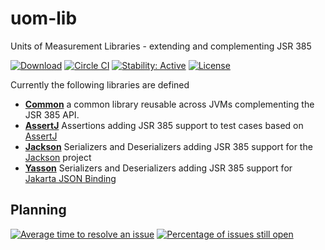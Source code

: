 uom-lib
========

Units of Measurement Libraries - extending and complementing JSR 385

[![Download](https://api.bintray.com/packages/unitsofmeasurement/maven/tech.uom.lib%3Auom-lib/images/download.svg)](https://bintray.com/unitsofmeasurement/maven/tech.uom.lib%3Auom-lib/_latestVersion)
[![Circle CI](https://circleci.com/gh/unitsofmeasurement/uom-lib.svg?style=svg)](https://circleci.com/gh/unitsofmeasurement/uom-lib) 
[![Stability: Active](https://masterminds.github.io/stability/active.svg)](https://masterminds.github.io/stability/active.html)
[![License](http://img.shields.io/badge/license-BSD3-blue.svg)](http://opensource.org/licenses/BSD-3-Clause)


Currently the following libraries are defined

* [**Common**](common) a common library reusable across JVMs complementing the JSR 385 API.
* [**AssertJ**](assertj) Assertions adding JSR 385 support to test cases based on [AssertJ](http://joel-costigliola.github.io/assertj/)
* [**Jackson**](jackson) Serializers and Deserializers adding JSR 385 support for the [Jackson](https://github.com/FasterXML/jackson) project
* [**Yasson**](yasson) Serializers and Deserializers adding JSR 385 support for [Jakarta JSON Binding](http://json-b.net/)

Planning
------------
[![Average time to resolve an issue](http://isitmaintained.com/badge/resolution/unitsofmeasurement/uom-lib.svg)](http://isitmaintained.com/project/unitsofmeasurement/uom-lib "Average time to resolve an issue")
[![Percentage of issues still open](http://isitmaintained.com/badge/open/unitsofmeasurement/uom-lib.svg)](http://isitmaintained.com/project/unitsofmeasurement/uom-lib "Percentage of issues still open")
